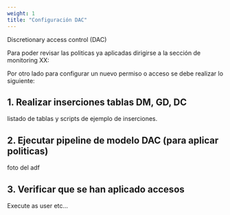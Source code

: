 ```yaml
---
weight: 1
title: "Configuración DAC"
---
```


Discretionary access control (DAC)


Para poder revisar las politicas ya aplicadas dirigirse a la sección de monitoring XX:


Por otro lado para configurar un nuevo permiso o acceso se debe realizar lo siguiente:


## 1. Realizar inserciones tablas DM, GD, DC

listado de tablas y scripts de ejemplo de inserciones.

## 2. Ejecutar pipeline de modelo DAC (para aplicar politicas)

foto del adf

## 3. Verificar que se han aplicado accesos

Execute as user etc...